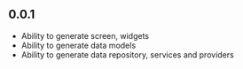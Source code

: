 ## 0.0.1

* Ability to generate screen, widgets
* Ability to generate data models
* Ability to generate data repository, services and providers
